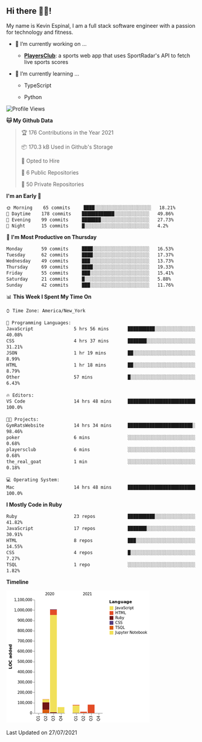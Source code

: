 ## Hi there 👋🏽!

My name is Kevin Espinal, I am a full stack software engineer with a passion for technology and fitness.

- 🔭 I’m currently working on ...

     - **[PlayersClub](https://playersclub.herokuapp.com/#/)**: a sports web app that uses SportRadar's API to fetch live sports scores

- 🌱 I’m currently learning ...

     - TypeScript
     
     - Python
     
<!--START_SECTION:waka-->
![Profile Views](http://img.shields.io/badge/Profile%20Views-0-blue)

**🐱 My Github Data** 

> 🏆 176 Contributions in the Year 2021
 > 
> 📦 170.3 kB Used in Github's Storage 
 > 
> 💼 Opted to Hire
 > 
> 📜 6 Public Repositories 
 > 
> 🔑 50 Private Repositories  
 > 
**I'm an Early 🐤** 

```text
🌞 Morning    65 commits     ████░░░░░░░░░░░░░░░░░░░░░   18.21% 
🌆 Daytime    178 commits    ████████████░░░░░░░░░░░░░   49.86% 
🌃 Evening    99 commits     ███████░░░░░░░░░░░░░░░░░░   27.73% 
🌙 Night      15 commits     █░░░░░░░░░░░░░░░░░░░░░░░░   4.2%

```
📅 **I'm Most Productive on Thursday** 

```text
Monday       59 commits     ████░░░░░░░░░░░░░░░░░░░░░   16.53% 
Tuesday      62 commits     ████░░░░░░░░░░░░░░░░░░░░░   17.37% 
Wednesday    49 commits     ███░░░░░░░░░░░░░░░░░░░░░░   13.73% 
Thursday     69 commits     ████░░░░░░░░░░░░░░░░░░░░░   19.33% 
Friday       55 commits     ███░░░░░░░░░░░░░░░░░░░░░░   15.41% 
Saturday     21 commits     █░░░░░░░░░░░░░░░░░░░░░░░░   5.88% 
Sunday       42 commits     ███░░░░░░░░░░░░░░░░░░░░░░   11.76%

```


📊 **This Week I Spent My Time On** 

```text
⌚︎ Time Zone: America/New_York

💬 Programming Languages: 
JavaScript               5 hrs 56 mins       ██████████░░░░░░░░░░░░░░░   40.08% 
CSS                      4 hrs 37 mins       ███████░░░░░░░░░░░░░░░░░░   31.21% 
JSON                     1 hr 19 mins        ██░░░░░░░░░░░░░░░░░░░░░░░   8.99% 
HTML                     1 hr 18 mins        ██░░░░░░░░░░░░░░░░░░░░░░░   8.79% 
Other                    57 mins             █░░░░░░░░░░░░░░░░░░░░░░░░   6.43%

🔥 Editors: 
VS Code                  14 hrs 48 mins      █████████████████████████   100.0%

🐱‍💻 Projects: 
GymRatsWebsite           14 hrs 34 mins      ████████████████████████░   98.46% 
poker                    6 mins              ░░░░░░░░░░░░░░░░░░░░░░░░░   0.68% 
playersclub              6 mins              ░░░░░░░░░░░░░░░░░░░░░░░░░   0.68% 
the_real_goat            1 min               ░░░░░░░░░░░░░░░░░░░░░░░░░   0.18%

💻 Operating System: 
Mac                      14 hrs 48 mins      █████████████████████████   100.0%

```

**I Mostly Code in Ruby** 

```text
Ruby                     23 repos            ██████████░░░░░░░░░░░░░░░   41.82% 
JavaScript               17 repos            ███████░░░░░░░░░░░░░░░░░░   30.91% 
HTML                     8 repos             ███░░░░░░░░░░░░░░░░░░░░░░   14.55% 
CSS                      4 repos             █░░░░░░░░░░░░░░░░░░░░░░░░   7.27% 
TSQL                     1 repo              ░░░░░░░░░░░░░░░░░░░░░░░░░   1.82%

```


**Timeline**

![Chart not found](https://raw.githubusercontent.com/espinalk212/espinalk212/main/charts/bar_graph.png) 


 Last Updated on 27/07/2021
<!--END_SECTION:waka-->


<!--
**espinalk212/espinalk212** is a ✨ _special_ ✨ repository because its `README.md` (this file) appears on your GitHub profile.

Here are some ideas to get you started:

- 🔭 I’m currently working on ...
- 🌱 I’m currently learning ...
- 👯 I’m looking to collaborate on ...
- 🤔 I’m looking for help with ...
- 💬 Ask me about ...
- 📫 How to reach me: ...
- 😄 Pronouns: ...
- ⚡ Fun fact: ...
-->
